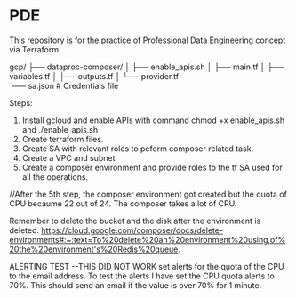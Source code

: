 # PDE
This repository is for the practice of Professional Data Engineering concept via Terraform

gcp/
├── dataproc-composer/
│   ├── enable_apis.sh
│   ├── main.tf
│   ├── variables.tf
│   ├── outputs.tf
│   └── provider.tf     
    └── sa.json       # Credentials file



Steps:
1. Install gcloud and enable APIs with command chmod +x enable_apis.sh and ./enable_apis.sh 
2. Create terraform files.
3. Create SA with relevant roles to peform composer related task.
4. Create a VPC and subnet
5. Create a composer environment and provide roles to the tf SA used for all the operations. 




//After the 5th step, the composer environment got created but the quota of CPU becaume 22 out of 24. The composer takes a lot of CPU. 


Remember to delete the bucket and the disk after the environment is deleted. 
https://cloud.google.com/composer/docs/delete-environments#:~:text=To%20delete%20an%20environment%20using,of%20the%20environment's%20Redis%20queue.




ALERTING TEST    --THIS DID NOT WORK
set alerts for the quota of the CPU to the email address. 
To test the alerts I have set the  CPU quota alerts to 70%. 
This should send an email if the value is over 70% for 1 minute. 











